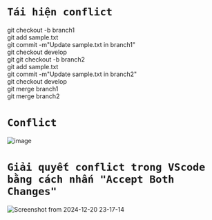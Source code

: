 # **`Tái hiện conflict`**
git checkout -b branch1 </br>
git add sample.txt</br>
git commit -m"Update sample.txt in branch1"</br>
git checkout develop</br>
git git checkout -b branch2</br>
git add sample.txt</br>
git commit -m"Update sample.txt in branch2"</br>
git checkout develop </br>
git merge branch1</br>
git merge branch2</br>
# **`Conflict`**
![image](https://github.com/user-attachments/assets/600cd107-e3bd-44c4-a17f-ec8265cef680)

# **`Giải quyết conflict trong VScode bằng cách nhấn "Accept Both Changes"`**
![Screenshot from 2024-12-20 23-17-14](https://github.com/user-attachments/assets/98138c7c-89c8-4de9-8eaa-990d84f15d7d)

